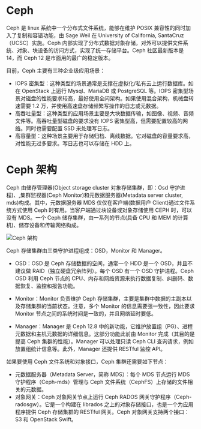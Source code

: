 # Ceph

Ceph 是 linux 系统中一个分布式文件系统，能够在维护 POSIX 兼容性的同时加入了复制和容错功能，由 Sage Weil 在 University of California, SantaCruz（UCSC）实施。Ceph 内部实现了分布式数据对象存储，对外可以提供文件系统、对象、块设备的访问方式，实现了统一存储平台。Ceph 社区最新版本是 14，而 Ceph 12 是市面用的最广的稳定版本。

目前，Ceph 主要有三种企业级应用场景：

- IOPS 密集型：这种类型的场景通常是支撑在虚拟化/私有云上运行数据库。如在 OpenStack 上运行 Mysql、MariaDB 或 PostgreSQL 等。IOPS 密集型场景对磁盘的性能要求较高，最好使用全闪架构。如果使用混合架构，机械盘转速需要 1.2 万，并使用高速盘存储频繁写操作的日志或元数据。
- 高吞吐量型：这种类型的应用场景主要是大块数据传输，如图像、视频、音频文件等。高吞吐量型磁盘的要求没有 IOPS 密集型高，但需要配置较高的网络。同时也需要配置 SSD 来处理写日志。
- 高容量型：这种场景主要用于存储归档、离线数据。它对磁盘的容量要求高，对性能无过多要求。写日志也可以存储在 HDD 上。

# Ceph 架构

Ceph 由储存管理器(Object storage cluster 对象存储集群，即：Osd 守护进程)、,集群监视器(Ceph Monitor)和元数据服务器(Metadata server cluster, mds)构成。其中，元数据服务器 MDS 仅仅在客户端(数据用户 Client)通过文件系统方式使用 Ceph 时有用。当客户端通过块设备或对象存储使用 CEPH 时，可以没有 MDS。一个 Ceph 储存集群，由一系列的节点(具备 CPU 和 MEM 的计算机)、储存设备和传输网络构成。

![Ceph 架构](https://s2.ax1x.com/2020/01/14/lqE5LQ.png)

Ceph 存储集群由三类守护进程组成：OSD，Monitor 和 Manager。

- OSD：OSD 是 Ceph 存储数据的空间，通常一个 HDD 是一个 OSD，并且不建议做 RAID（独立硬盘冗余阵列）。每个 OSD 有一个 OSD 守护进程。Ceph OSD 利用 Ceph 节点的 CPU、内存和网络资源来执行数据复制、纠删码、数据恢复、监控和报告功能。

- Monitor：Monitor 负责维护 Ceph 存储集群，主要是集群中数据的主副本以及存储集群的当前状态。注意，多个 Monitor 的信息需要强一致性，因此要求 Monitor 节点之间的系统时间是一致的，并且网络延时要低。

- Manager：Manager 是 Ceph 12.8 中的新功能，它维护放置组（PG）、进程元数据和主机元数据的详细信息。这部分功能此前由 Monitor 完成（其目的是提高 Ceph 集群的性能）。Manager 可以处理只读 Ceph CLI 查询请求，例如放置组统计信息等。此外，Manager 还提供 RESTful 监控 API。

如果要使用 Ceph 文件系统和对象接口，Ceph 集群还需要如下节点：

- 元数据服务器（Metadata Server，简称 MDS）：每个 MDS 节点运行 MDS 守护程序（Ceph-mds）管理与 Ceph 文件系统（CephFS）上存储的文件相关的元数据。
- 对象网关：Ceph 对象网关节点上运行 Ceph RADOS 网关守护程序（Ceph-radosgw）。它是一个构建在 librados 之上的对象存储接口，也是一个为应用程序提供 Ceph 存储集群的 RESTful 网关。Ceph 对象网关支持两个接口：S3 和 OpenStack Swift。
